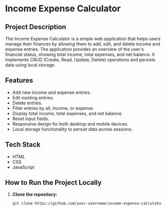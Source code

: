 # Income Expense Calculator

## Project Description

The Income Expense Calculator is a simple web application that helps users manage their finances by allowing them to add, edit, and delete income and expense entries. The application provides an overview of the user's financial status, showing total income, total expenses, and net balance. It implements CRUD (Create, Read, Update, Delete) operations and persists data using local storage.

## Features

- Add new income and expense entries.
- Edit existing entries.
- Delete entries.
- Filter entries by all, income, or expense.
- Display total income, total expenses, and net balance.
- Reset input fields.
- Responsive design for both desktop and mobile devices.
- Local storage functionality to persist data across sessions.

## Tech Stack

- HTML
- CSS
- JavaScript

## How to Run the Project Locally

1. **Clone the repository:**
   ```bash
   git clone https://github.com/your-username/income-expense-calculator.git
